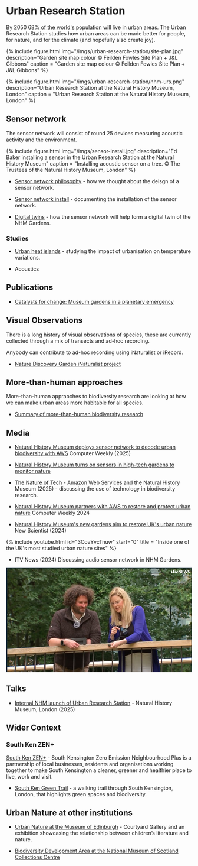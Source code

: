 # Urban Research Station

By 2050 [68% of the world's population](https://www.un.org/uk/desa/68-world-population-projected-live-urban-areas-2050-says-un) will live in urban areas. The Urban Research Station studies how urban areas can be made better for people, for nature, and for the climate (and hopefully also create joy).

{% include figure.html img="/imgs/urban-research-station/site-plan.jpg"
  description="Garden site map colour © Feilden Fowles Site Plan + J&L Gibbons"
  caption = "Garden site map colour © Feilden Fowles Site Plan + J&L Gibbons" %}

{% include figure.html img="/imgs/urban-research-station/nhm-urs.png"
  description="Urban Research Station at the Natural History Museum, London"
  caption = "Urban Research Station at the Natural History Museum, London" %}

## Sensor network

The sensor network will consist of round 25 devices measuring acoustic activity and the environment.

{% include figure.html img="/imgs/sensor-install.jpg"
  description="Ed Baker installing a sensor in the Urban Research Station at the Natural History Museum"
  caption = "Installing acoustic sensor on a tree. © The Trustees of the Natural History Museum, London" %}

- [Sensor network philosophy](/notes/sensor-network-philosophy) - how we thought about the deisgn of a sensor network.

- [Sensor network install](/notes/sensor-network-install) - documenting the installation of the sensor network.

- [Digital twins](/notes/digital-twins) - how the sensor network will help form a digital twin of the NHM Gardens.

### Studies

- [Urban heat islands](/notes/urs-urban-heat-islands-study) - studying the impact of urbanisation on temperature variations.

- Acoustics

## Publications
- [Catalysts for change: Museum gardens in a planetary emergency](/pubs/PPP3_70100_JQA.pdf)

## Visual Observations

There is a long history of visual observations of species, these are currently collected through a mix of transects and ad-hoc recording.

Anybody can contribute to ad-hoc recording using iNaturalist or iRecord.

- [Nature Discovery Garden iNaturalist project](https://www.inaturalist.org/projects/nhm-london-nature-discovery-gardens)

## More-than-human approaches

More-than-human appraoches to biodiversity research are looking at how we can make urban areas more habitable for all species.

- [Summary of more-than-human biodiversity research](/more-than-human)

## Media

- [Natural History Museum deploys sensor network to decode urban biodiversity with AWS](https://www.computerweekly.com/feature/Natural-History-Museum-deploys-sensor-network-to-decode-urban-biodiversity-with-AWS) Computer Weekly (2025)

- [Natural History Museum turns on sensors in high-tech gardens to monitor nature](https://www.independent.co.uk/climate-change/news/natural-history-museum-amazon-web-services-london-museum-south-kensington-b2833217.html)

- [The Nature of Tech](https://aws.amazon.com/uki/cloud-services/sustainability-aws-and-nhm/) - Amazon Web Services and the Natural History Museum (2025) - discussing the use of technology in biodiversity research.

- [Natural History Museum partners with AWS to restore and protect urban nature](https://www.computerweekly.com/news/366599235/Natural-History-Museum-partners-with-AWS-to-restore-and-protect-urban-nature) Computer Weekly 2024

- [Natural History Museum's new gardens aim to restore UK's urban nature](https://www.newscientist.com/video/2440498-natural-history-museums-new-gardens-aim-to-restore-uks-urban-nature/) New Scientist (2024)

{% include youtube.html id="3CovYvcTnuw" start="0" title = "Inside one of the UK's most studied urban nature sites" %}

- ITV News (2024) Discussing audio sensor network in NHM Gardens.

![Ed Baker on ITV News](/imgs/unp-itv.png)

## Talks

- [Internal NHM launch of Urban Research Station](/talks/2025-04-URS-launch) - Natural History Museum, London (2025)

## Wider Context

### South Ken ZEN+

[South Ken ZEN+](https://www.southkenzen.com/) - South Kensington Zero Emission Neighbourhood Plus is a partnership of local businesses, residents and organisations working together to make South Kensington a cleaner, greener and healthier place to live, work and visit.

- [South Ken Green Trail](/2021/07/20/south-ken-green-trail) - a walking trail through South Kensington, London, that highlights green spaces and biodiversity.

## Urban Nature at other institutions

- [Urban Nature at the Museum of Edinburgh](/notes/museum-of-edinburgh-urban-nature) - Courtyard Gallery and an exhibition showcasing the relationship between children’s literature and nature.

- [Biodiversity Development Area at the National Museum of Scotland Collections Centre](/2025/07/31/nms-collections-centre.html)

